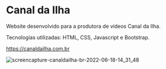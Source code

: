 <h1> Canal da Ilha </h1>

<p> Website desenvolvido para a produtora de vídeos Canal da Ilha. </p>

<p> Tecnologias utilizadas: HTML, CSS, Javascript e Bootstrap. </p>

<p> <a href="https://canaldailha.com.br"> https://canaldailha.com.br </a> </p>

![screencapture-canaldailha-br-2022-06-18-14_31_48](https://user-images.githubusercontent.com/56170676/174451352-a6f4429a-7f32-4e41-8f9c-8f36529242c2.png)
